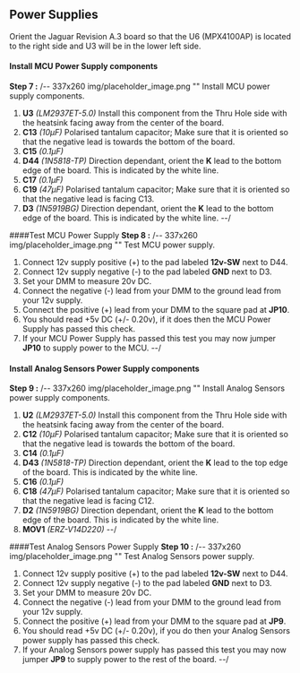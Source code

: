 ## Power Supplies

Orient the Jaguar Revision A.3 board so that the U6 (MPX4100AP) is located to the right side and U3 will be in the lower left side.

#### Install MCU Power Supply components
**Step 7 :** 
/-- 337x260 img/placeholder_image.png "" Install MCU power supply components.

 1. **U3** *(LM2937ET-5.0)* Install this component from the Thru Hole side with the heatsink facing away from the center of the board.
 2. **C13** *(10µF)* Polarised tantalum capacitor; Make sure that it is oriented so that the negative lead is towards the bottom of the board.
 3. **C15** *(0.1µF)* 
 4. **D44** *(1N5818-TP)* Direction dependant, orient the **K** lead to the bottom edge of the board. This is indicated by the white line. 
 5. **C17** *(0.1µF)*
 6. **C19** *(47µF)* Polarised tantalum capacitor; Make sure that it is oriented so that the negative lead is facing C13.
 7. **D3** *(1N5919BG)* Direction dependant, orient the **K** lead to the bottom edge of the board. This is indicated by the white line. 
--/

####Test MCU Power Supply
**Step 8 :**
/-- 337x260 img/placeholder_image.png "" Test MCU power supply.

 1. Connect 12v supply positive (+) to the pad labeled **12v-SW** next to D44.
 2. Connect 12v supply negative (-) to the pad labeled **GND** next to D3.
 3. Set your DMM to measure 20v DC.
 4. Connect the negative (-) lead from your DMM to the ground lead from your 12v supply.
 5. Connect the positive (+) lead from your DMM to the square pad at **JP10**.
 6. You should read +5v DC (+/- 0.20v), if it does then the MCU Power Supply has passed this check.
 7. If your MCU Power Supply has passed this test you may now jumper **JP10** to supply power to the MCU.
--/

#### Install Analog Sensors Power Supply components
**Step 9 :** 
/-- 337x260 img/placeholder_image.png "" Install Analog Sensors power supply components.

 1. **U2** *(LM2937ET-5.0)* Install this component from the Thru Hole side with the heatsink facing away from the center of the board.
 2. **C12** *(10µF)* Polarised tantalum capacitor; Make sure that it is oriented so that the negative lead is towards the bottom of the board.
 3. **C14** *(0.1µF)* 
 4. **D43** *(1N5818-TP)* Direction dependant, orient the **K** lead to the top edge of the board. This is indicated by the white line. 
 5. **C16** *(0.1µF)*
 6. **C18** *(47µF)* Polarised tantalum capacitor; Make sure that it is oriented so that the negative lead is facing C12.
 7. **D2** *(1N5919BG)* Direction dependant, orient the **K** lead to the bottom edge of the board. This is indicated by the white line. 
 8. **MOV1** *(ERZ-V14D220)* 
--/

####Test Analog Sensors Power Supply
**Step 10 :**
/-- 337x260 img/placeholder_image.png "" Test Analog Sensors power supply.

 1. Connect 12v supply positive (+) to the pad labeled **12v-SW** next to D44.
 2. Connect 12v supply negative (-) to the pad labeled **GND** next to D3.
 3. Set your DMM to measure 20v DC.
 4. Connect the negative (-) lead from your DMM to the ground lead from your 12v supply.
 5. Connect the positive (+) lead from your DMM to the square pad at **JP9**.
 6. You should read +5v DC (+/- 0.20v), if you do then your Analog Sensors power supply has passed this check.
 7. If your Analog Sensors power supply has passed this test you may now jumper **JP9** to supply power to the rest of the board.
--/
